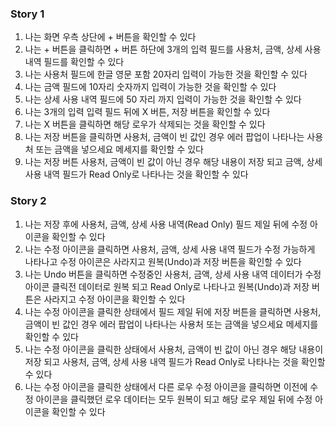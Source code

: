 ### Story 1
1. 나는 화면 우측 상단에 + 버튼을 확인할 수 있다
2. 나는 + 버튼을 클릭하면 + 버튼 하단에 3개의 입력 필드를 사용처, 금액, 상세 사용 내역 필드를 확인할 수 있다
3. 나는 사용처 필드에 한글 영문 포함 20자리 입력이 가능한 것을 확인할 수 있다
4. 나는 금액 필드에 10자리 숫자까지 입력이 가능한 것을 확인할 수 있다
5. 나는 상세 사용 내역 필드에 50 자리 까지 입력이 가능한 것을 확인할 수 있다
6. 나는 3개의 입력 입력 필드 뒤에 X 버튼, 저장 버튼을 확인할 수 있다
7. 나는 X 버튼을 클릭하면 해당 로우가 삭제되는 것을 확인할 수 있다
8. 나는 저장 버튼을 클릭하면 사용처, 금액이 빈 값인 경우 에러 팝업이 나타나는 사용처 또는 금액을 넣으세요 메세지를 확인할 수 있다
9. 나는 저장 버튼 사용처, 금액이 빈 값이 아닌 경우 해당 내용이 저장 되고 금액, 상세 사용 내역 필드가 Read Only로 나타나는 것을 확인할 수 있다


### Story 2
1. 나는 저장 후에 사용처, 금액, 상세 사용 내역(Read Only) 필드 제일 뒤에 수정 아이콘을 확인할 수 있다
2. 나는 수정 아이콘을 클릭하면 사용처, 금액, 상세 사용 내역 필드가 수정 가능하게 나타나고 수정 아이콘은 사라지고 원복(Undo)과 저장 버튼을 확인할 수 있다
3. 나는 Undo 버튼을 클릭하면 수정중인 사용처, 금액, 상세 사용 내역 데이터가 수정 아이콘 클릭전 데이터로 원복 되고 Read Only로 나타나고 원복(Undo)과 저장 버튼은 사라지고 수정 아이콘을 확인할 수 있다
4. 나는 수정 아이콘을 클릭한 상태에서 필드 제일 뒤에 저장 버튼을 클릭하면 사용처, 금액이 빈 값인 경우 에러 팝업이 나타나는 사용처 또는 금액을 넣으세요 메세지를 확인할 수 있다
5. 나는 수정 아이콘을 클릭한 상태에서 사용처, 금액이 빈 값이 아닌 경우 해당 내용이 저장 되고 사용처, 금액, 상세 사용 내역 필드가 Read Only로 나타나는 것을 확인할 수 있다
6. 나는 수정 아이콘을 클릭한 상태에서 다른 로우 수정 아이콘을 클릭하면 이전에 수정 아이콘을 클릭했던 로우 데이터는 모두 원복이 되고 해당 로우 제일 뒤에 수정 아이콘을 확인할 수 있다